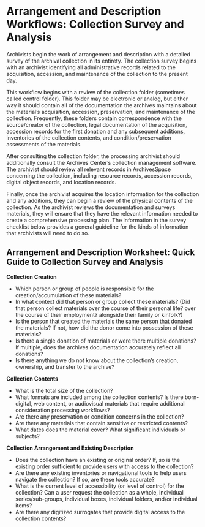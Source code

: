 <h1>Arrangement and Description Workflows: Collection Survey and Analysis</h1>
<p>Archivists begin the work of arrangement and description with a detailed survey of the archival collection in its entirety. The collection survey begins with an archivist identifying all administrative records related to the acquisition, accession, and maintenance of the collection to the present day.</p>
 
<p>This workflow begins with a review of the collection folder (sometimes called control folder). This folder may be electronic or analog, but either way it should contain all of the documentation the archives maintains about the material’s acquisition, accession, preservation, and maintenance of the collection. Frequently, these folders contain correspondence with the source/creator of the collection, legal documentation of the acquisition, accession records for the first donation and any subsequent additions, inventories of the collection contents, and condition/preservation assessments of the materials.</p>
 
<p>After consulting the collection folder, the processing archivist should additionally consult the Archives Center’s collection management software. The archivist should review all relevant records in ArchivesSpace concerning the collection, including resource records, accession records, digital object records, and location records.</p>
 
<p>Finally, once the archivist acquires the location information for the collection and any additions, they can begin a review of the physical contents of the collection. As the archivist reviews the documentation and surveys materials, they will ensure that they have the relevant information needed to create a comprehensive processing plan. The information in the survey checklist below provides a general guideline for the kinds of information that archivists will need to do so.</p>

<h2>Arrangement and Description Worksheet: Quick Guide to Collection Survey and Analysis</h2>
<p><b>Collection Creation</b></p>
<ul>
  <li>Which person or group of people is responsible for the creation/accumulation of these materials?</li>
  <li>In what context did that person or group collect these materials? (Did that person collect materials over the course of their personal life? over the course of their employment? alongside their family or kinfolk?)</li>
  <li>Is the person that created the materials the same person that donated the materials? If not, how did the donor come into possession of these materials?</li>
  <li>Is there a single donation of materials or were there multiple donations? If multiple, does the archives documentation accurately reflect all donations?</li>
  <li>Is there anything we do not know about the collection’s creation, ownership, and transfer to the archive?</li>
 </ul>
<p><b>Collection Contents</b></p>
<ul>
  <li>What is the total size of the collection?</li>
  <li>What formats are included among the collection contents? Is there born-digital, web content, or audiovisual materials that require additional consideration processing workflows?</li>
  <li>Are there any preservation or condition concerns in the collection?</li>
  <li>Are there any materials that contain sensitive or restricted contents?</li>
  <li>What dates does the material cover? What significant individuals or subjects?</li>
 </ul>
<p><b>Collection Arrangement and Existing Description</b></p>
<ul>
  <li>Does the collection have an existing or original order? If, so is the existing order sufficient to provide users with access to the collection?</li>
  <li>Are there any existing inventories or navigational tools to help users navigate the collection? If so, are these tools accurate?</li>
  <li>What is the current level of accessibility (or level of control) for the collection? Can a user request the collection as a whole, individual series/sub-groups, individual boxes, individual folders, and/or individual items?</li>
  <li>Are there any digitized surrogates that provide digital access to the collection contents?</li>
</ul>
